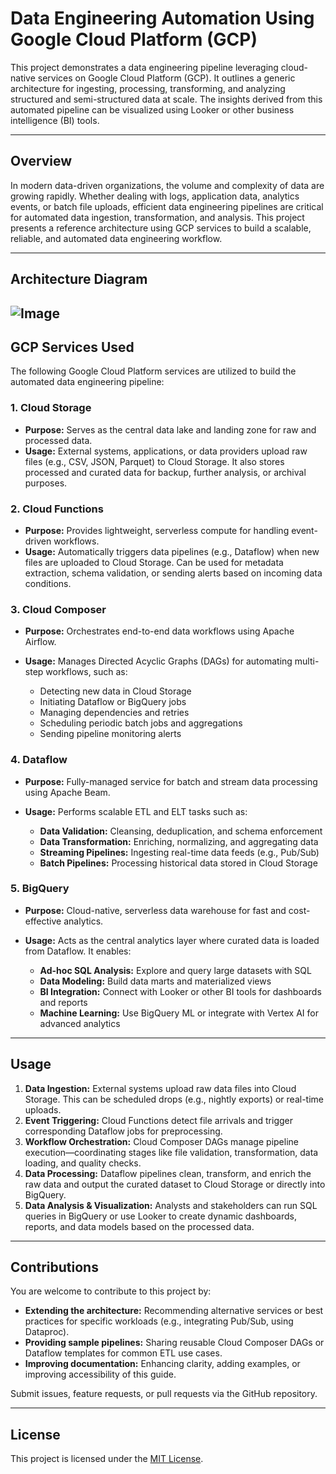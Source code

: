 

# Data Engineering Automation Using Google Cloud Platform (GCP)

This project demonstrates a data engineering pipeline leveraging cloud-native services on Google Cloud Platform (GCP). It outlines a generic architecture for ingesting, processing, transforming, and analyzing structured and semi-structured data at scale. The insights derived from this automated pipeline can be visualized using Looker or other business intelligence (BI) tools.

---

## Overview

In modern data-driven organizations, the volume and complexity of data are growing rapidly. Whether dealing with logs, application data, analytics events, or batch file uploads, efficient data engineering pipelines are critical for automated data ingestion, transformation, and analysis. This project presents a reference architecture using GCP services to build a scalable, reliable, and automated data engineering workflow.

---

## Architecture Diagram

![Image](https://github.com/user-attachments/assets/b523b286-f03a-404a-854c-6e9c9543116c)
---

## GCP Services Used

The following Google Cloud Platform services are utilized to build the automated data engineering pipeline:

### 1. Cloud Storage

* **Purpose:** Serves as the central data lake and landing zone for raw and processed data.
* **Usage:** External systems, applications, or data providers upload raw files (e.g., CSV, JSON, Parquet) to Cloud Storage. It also stores processed and curated data for backup, further analysis, or archival purposes.

### 2. Cloud Functions

* **Purpose:** Provides lightweight, serverless compute for handling event-driven workflows.
* **Usage:** Automatically triggers data pipelines (e.g., Dataflow) when new files are uploaded to Cloud Storage. Can be used for metadata extraction, schema validation, or sending alerts based on incoming data conditions.

### 3. Cloud Composer

* **Purpose:** Orchestrates end-to-end data workflows using Apache Airflow.
* **Usage:** Manages Directed Acyclic Graphs (DAGs) for automating multi-step workflows, such as:

  * Detecting new data in Cloud Storage
  * Initiating Dataflow or BigQuery jobs
  * Managing dependencies and retries
  * Scheduling periodic batch jobs and aggregations
  * Sending pipeline monitoring alerts

### 4. Dataflow

* **Purpose:** Fully-managed service for batch and stream data processing using Apache Beam.
* **Usage:** Performs scalable ETL and ELT tasks such as:

  * **Data Validation:** Cleansing, deduplication, and schema enforcement
  * **Data Transformation:** Enriching, normalizing, and aggregating data
  * **Streaming Pipelines:** Ingesting real-time data feeds (e.g., Pub/Sub)
  * **Batch Pipelines:** Processing historical data stored in Cloud Storage

### 5. BigQuery

* **Purpose:** Cloud-native, serverless data warehouse for fast and cost-effective analytics.
* **Usage:** Acts as the central analytics layer where curated data is loaded from Dataflow. It enables:

  * **Ad-hoc SQL Analysis:** Explore and query large datasets with SQL
  * **Data Modeling:** Build data marts and materialized views
  * **BI Integration:** Connect with Looker or other BI tools for dashboards and reports
  * **Machine Learning:** Use BigQuery ML or integrate with Vertex AI for advanced analytics

---

## Usage

1. **Data Ingestion:** External systems upload raw data files into Cloud Storage. This can be scheduled drops (e.g., nightly exports) or real-time uploads.
2. **Event Triggering:** Cloud Functions detect file arrivals and trigger corresponding Dataflow jobs for preprocessing.
3. **Workflow Orchestration:** Cloud Composer DAGs manage pipeline execution—coordinating stages like file validation, transformation, data loading, and quality checks.
4. **Data Processing:** Dataflow pipelines clean, transform, and enrich the raw data and output the curated dataset to Cloud Storage or directly into BigQuery.
5. **Data Analysis & Visualization:** Analysts and stakeholders can run SQL queries in BigQuery or use Looker to create dynamic dashboards, reports, and data models based on the processed data.

---

## Contributions

You are welcome to contribute to this project by:

* **Extending the architecture:** Recommending alternative services or best practices for specific workloads (e.g., integrating Pub/Sub, using Dataproc).
* **Providing sample pipelines:** Sharing reusable Cloud Composer DAGs or Dataflow templates for common ETL use cases.
* **Improving documentation:** Enhancing clarity, adding examples, or improving accessibility of this guide.

Submit issues, feature requests, or pull requests via the GitHub repository.

---

## License

This project is licensed under the [MIT License](LICENSE).



